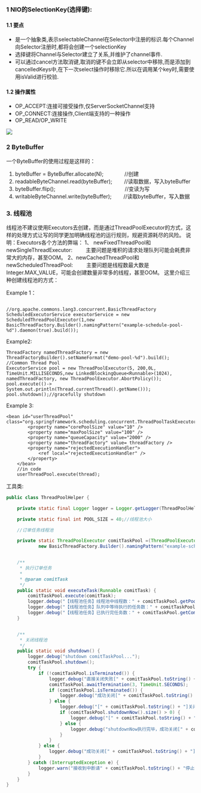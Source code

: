 ### 1 NIO的SelectionKey(选择键):
#### 1.1 要点

- 是一个抽象类,表示selectableChannel在Selector中注册的标识.每个Channel向Selector注册时,都将会创建一个selectionKey
- 选择键将Channel与Selector建立了关系,并维护了channel事件.
- 可以通过cancel方法取消键,取消的键不会立即从selector中移除,而是添加到cancelledKeys中,在下一次select操作时移除它.所以在调用某个key时,需要使用isValid进行校验.

#### 1.2 操作属性
- OP_ACCEPT:连接可接受操作,仅ServerSocketChannel支持
- OP_CONNECT:连接操作,Client端支持的一种操作
- OP_READ/OP_WRITE

![](https://img-blog.csdn.net/20150813165705122?watermark/2/text/aHR0cDovL2Jsb2cuY3Nkbi5uZXQv/font/5a6L5L2T/fontsize/400/fill/I0JBQkFCMA==/dissolve/70/gravity/Center)

### 2 ByteBuffer

一个ByteBuffer的使用过程是这样的：
1. byteBuffer = ByteBuffer.allocate(N);　　　　//创建
2. readableByteChannel.read(byteBuffer);　　 //读取数据，写入byteBuffer
3. byteBuffer.flip(); 　　　　　　　　　　　　　//变读为写
4. writableByteChannel.write(byteBuffer); 　　//读取byteBuffer，写入数据


### 3. 线程池
线程池不建议使用Executors去创建，而是通过ThreadPoolExecutor的方式，这样的处理方式让写的同学更加明确线程池的运行规则，规避资源耗尽的风险。
 说明：Executors各个方法的弊端：
      1、 newFixedThreadPool和newSingleThreadExecutor:
       主要问题是堆积的请求处理队列可能会耗费非常大的内存，甚至OOM。
      2、newCachedThreadPool和newScheduledThreadPool:
       主要问题是线程数最大数是Integer.MAX_VALUE，可能会创建数量非常多的线程，甚至OOM。
这里介绍三种创建线程池的方式：

Example 1：
```

//org.apache.commons.lang3.concurrent.BasicThreadFactory
ScheduledExecutorService executorService = new ScheduledThreadPoolExecutor(1,new BasicThreadFactory.Builder().namingPattern("example-schedule-pool-%d").daemon(true).build());
```
 Example2:
 ```
ThreadFactory namedThreadFactory = new ThreadFactoryBuilder().setNameFormat("demo-pool-%d").build();
//Common Thread Pool
ExecutorService pool = new ThreadPoolExecutor(5, 200,0L, TimeUnit.MILLISECONDS,new LinkedBlockingQueue<Runnable>(1024), namedThreadFactory, new ThreadPoolExecutor.AbortPolicy());
pool.execute(()-> System.out.println(Thread.currentThread().getName()));
pool.shutdown();//gracefully shutdown
```

Example 3:
```
<bean id="userThreadPool" class="org.springframework.scheduling.concurrent.ThreadPoolTaskExecutor">
        <property name="corePoolSize" value="10" />
        <property name="maxPoolSize" value="100" />
        <property name="queueCapacity" value="2000" />
        <property name="threadFactory" value= threadFactory />
        <property name="rejectedExecutionHandler">
            <ref local="rejectedExecutionHandler" />
        </property>
    </bean>
    //in code
    userThreadPool.execute(thread);
```

工具类:
```java
public class ThreadPoolHelper {

    private static final Logger logger = Logger.getLogger(ThreadPoolHelper.class);

    private static final int POOL_SIZE = 40;//线程池大小

    //订单任务线程池

    private static ThreadPoolExecutor comitTaskPool =(ThreadPoolExecutor) new ScheduledThreadPoolExecutor(POOL_SIZE,
            new BasicThreadFactory.Builder().namingPattern("example-schedule-pool-%d").daemon(true).build());


    /**
     * 执行订单任务
     *
     * @param comitTask
     */
    public static void executeTask(Runnable comitTask) {
        comitTaskPool.execute(comitTask);
        logger.debug("【线程池任务】线程池中线程数：" + comitTaskPool.getPoolSize());
        logger.debug("【线程池任务】队列中等待执行的任务数：" + comitTaskPool.getQueue().size());
        logger.debug("【线程池任务】已执行完任务数：" + comitTaskPool.getCompletedTaskCount());
    }


    /**
     * 关闭线程池
     */
    public static void shutdown() {
        logger.debug("shutdown comitTaskPool...");
        comitTaskPool.shutdown();
        try {
            if (!comitTaskPool.isTerminated()) {
                logger.debug("直接关闭失败[" + comitTaskPool.toString() + "]");
                comitTaskPool.awaitTermination(3, TimeUnit.SECONDS);
                if (comitTaskPool.isTerminated()) {
                    logger.debug("成功关闭[" + comitTaskPool.toString() + "]");
                } else {
                    logger.debug("[" + comitTaskPool.toString() + "]关闭失败，执行shutdownNow...");
                    if (comitTaskPool.shutdownNow().size() > 0) {
                        logger.debug("[" + comitTaskPool.toString() + "]没有关闭成功");
                    } else {
                        logger.debug("shutdownNow执行完毕，成功关闭[" + comitTaskPool.toString() + "]");
                    }
                }
            } else {
                logger.debug("成功关闭[" + comitTaskPool.toString() + "]");
            }
        } catch (InterruptedException e) {
            logger.warn("接收到中断请" + comitTaskPool.toString() + "停止操作");
        }
    }
}

```